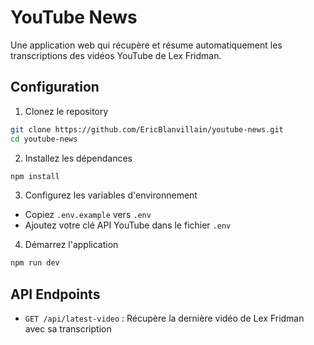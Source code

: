 # YouTube News

Une application web qui récupère et résume automatiquement les transcriptions des vidéos YouTube de Lex Fridman.

## Configuration

1. Clonez le repository
```bash
git clone https://github.com/EricBlanvillain/youtube-news.git
cd youtube-news
```

2. Installez les dépendances
```bash
npm install
```

3. Configurez les variables d'environnement
- Copiez `.env.example` vers `.env`
- Ajoutez votre clé API YouTube dans le fichier `.env`

4. Démarrez l'application
```bash
npm run dev
```

## API Endpoints

- `GET /api/latest-video` : Récupère la dernière vidéo de Lex Fridman avec sa transcription